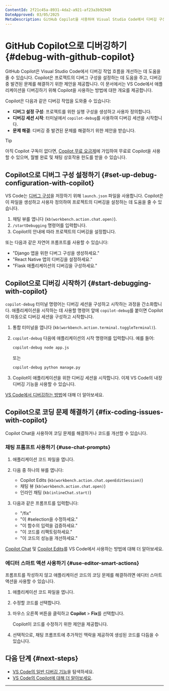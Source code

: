```yaml
---
ContentId: 2f21c45a-8931-4da2-a921-af23a3b92949
DateApproved: 03/05/2025
MetaDescription: GitHub Copilot을 사용하여 Visual Studio Code에서 디버깅 구성을 설정하고 디버깅 중 문제를 해결하는 방법을 배워보세요.
---
```


# GitHub Copilot으로 디버깅하기 {#debug-with-github-copilot}

GitHub Copilot은 Visual Studio Code에서 디버깅 작업 흐름을 개선하는 데 도움을 줄 수 있습니다. Copilot은 프로젝트의 디버그 구성을 설정하는 데 도움을 주고, 디버깅 중 발견된 문제를 해결하기 위한 제안을 제공합니다. 이 문서에서는 VS Code에서 애플리케이션을 디버깅하기 위해 Copilot을 사용하는 방법에 대한 개요를 제공합니다.

Copilot은 다음과 같은 디버깅 작업을 도와줄 수 있습니다:

* **디버그 설정 구성**: 프로젝트를 위한 실행 구성을 생성하고 사용자 정의합니다.
* **디버깅 세션 시작**: 터미널에서 `copilot-debug`를 사용하여 디버깅 세션을 시작합니다.
* **문제 해결**: 디버깅 중 발견된 문제를 해결하기 위한 제안을 받습니다.

> [!TIP]
> 아직 Copilot 구독이 없다면, [Copilot 무료 요금제](https://github.com/github-copilot/signup)에 가입하여 무료로 Copilot을 사용할 수 있으며, 월별 완료 및 채팅 상호작용 한도를 받을 수 있습니다.

## Copilot으로 디버그 구성 설정하기 {#set-up-debug-configuration-with-copilot}

VS Code는 [디버그 구성](/docs/editor/debugging-configuration.md)을 저장하기 위해 `launch.json` 파일을 사용합니다. Copilot은 이 파일을 생성하고 사용자 정의하여 프로젝트의 디버깅을 설정하는 데 도움을 줄 수 있습니다.

1. 채팅 뷰를 엽니다 (`kb(workbench.action.chat.open)`).
1. `/startDebugging` 명령어를 입력합니다.
1. Copilot의 안내에 따라 프로젝트의 디버깅을 설정합니다.

또는 다음과 같은 자연어 프롬프트를 사용할 수 있습니다:

* "Django 앱을 위한 디버그 구성을 생성하세요."
* "React Native 앱의 디버깅을 설정하세요."
* "Flask 애플리케이션의 디버깅을 구성하세요."

## Copilot으로 디버깅 시작하기 {#start-debugging-with-copilot}

`copilot-debug` 터미널 명령어는 디버깅 세션을 구성하고 시작하는 과정을 간소화합니다. 애플리케이션을 시작하는 데 사용할 명령어 앞에 `copilot-debug`를 붙이면 Copilot이 자동으로 디버깅 세션을 구성하고 시작합니다.

1. 통합 터미널을 엽니다 (`kb(workbench.action.terminal.toggleTerminal)`).

1. `copilot-debug` 다음에 애플리케이션의 시작 명령어를 입력합니다. 예를 들어:

    ```bash
    copilot-debug node app.js
    ```

    또는

    ```bash
    copilot-debug python manage.py
    ```

1. Copilot이 애플리케이션을 위한 디버깅 세션을 시작합니다. 이제 VS Code의 내장 디버깅 기능을 사용할 수 있습니다.

[VS Code에서 디버깅하는 방법](/docs/editor/debugging.md)에 대해 더 알아보세요.

## Copilot으로 코딩 문제 해결하기 {#fix-coding-issues-with-copilot}

Copilot Chat을 사용하여 코딩 문제를 해결하거나 코드를 개선할 수 있습니다.

### 채팅 프롬프트 사용하기 {#use-chat-prompts}

1. 애플리케이션 코드 파일을 엽니다.

1. 다음 중 하나의 뷰를 엽니다:
    * Copilot Edits (`kb(workbench.action.chat.openEditSession)`)
    * 채팅 뷰 (`kb(workbench.action.chat.open)`)
    * 인라인 채팅 (`kb(inlineChat.start)`)

1. 다음과 같은 프롬프트를 입력합니다:
    * "/fix"
    * "이 #selection을 수정하세요."
    * "이 함수의 입력을 검증하세요."
    * "이 코드를 리팩토링하세요."
    * "이 코드의 성능을 개선하세요."

[Copilot Chat](/docs/copilot/copilot-chat.md) 및 [Copilot Edits](/docs/copilot/copilot-edits.md)를 VS Code에서 사용하는 방법에 대해 더 알아보세요.

### 에디터 스마트 액션 사용하기 {#use-editor-smart-actions}

프롬프트를 작성하지 않고 애플리케이션 코드의 코딩 문제를 해결하려면 에디터 스마트 액션을 사용할 수 있습니다.

1. 애플리케이션 코드 파일을 엽니다.
1. 수정할 코드를 선택합니다.
1. 마우스 오른쪽 버튼을 클릭하고 **Copilot** > **Fix**를 선택합니다.

    Copilot이 코드를 수정하기 위한 제안을 제공합니다.

1. 선택적으로, 채팅 프롬프트에 추가적인 맥락을 제공하여 생성된 코드를 다듬을 수 있습니다.

## 다음 단계 {#next-steps}

* [VS Code의 일반 디버깅 기능](/docs/editor/debugging.md)을 탐색하세요.
* [VS Code의 Copilot에 대해 더 알아보세요](/docs/copilot/overview.md).
---